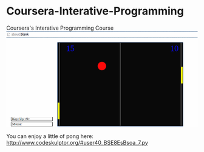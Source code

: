 # Coursera-Interative-Programming
Coursera's Interative Programming Course
![Pong Game](/pong.png)

You can enjoy a little of pong here:
http://www.codeskulptor.org/#user40_BSE8EsBsoa_7.py
